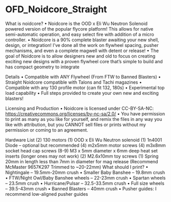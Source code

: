 # OFD_Noidcore_Straight
What is noidcore?
•	Noidcore is the OOD x Eli Wu Neutron Solenoid powered version of the popular flycore platform!  This allows for native semi-automatic operation, and easy select fire with addition of a micro controller.
•	Noidcore is a 90% complete blaster awaiting your new shell, design, or integration!  I’ve done all the work on flywheel spacing, pusher mechanisms, and even a complete magwell with detent or release!
•	The goal of Noidcore is to allow designers new and old to focus on creating exciting new designs with a proven flywheel core that’s simple to build and has compact geometry to integrate

Details
•	Compatible with ANY Flywheel (From FTW to Banned Blasters)
•	Straight Noidcore compatible with Talons and Tachi magazines
•	Compatible with any 130 profile motor (can fit 132, 180s)
•	Experimental top load capability
•	Full steps provided to create your own new and exciting blasters!


Licensing and Production
•	Noidcore is licensed under CC-BY-SA-NC: https://creativecommons.org/licenses/by-nc-sa/2.0/
•	You have permission to print as many as you like for yourself, and remix the files in any way you like with attribution, but you CANNOT sell files or prints without my permission or coming to an agreement.


Hardware List
(2) 130 motors
(1) OOD x Eli Wu Neutron solenoid
(1) 1n4001 Diode – optional but recommended
(4) m2x5mm motor screws
(4) m3x8mm socket head cap screws
(8-9) M3 x 5mm diameter x 6mm deep heat set inserts (longer ones may not work)
 (2) M2.6x10mm toy screws
 (1) Spring 20mm in length less than 7mm in diameter for mag release (Recommend McMaster 9657K297 Trimmed to ~20-22mm)
What should I print?
•	Nightingale – 19.5mm-20mm crush 
•	Smaller Baby Banshee – 19.8mm crush
•	FTW/Night Owl/Baby Banshee wheels – 22-23mm crush
•	Spartan wheels – 23.5mm crush
•	Hurricane/Pulsar – 32.5-33.5mm crush
•	Full size wheels – 39.5-43mm crush
•	Banned Blasters – 40mm crush
•	Pusher guides: I recommend low-aligned pusher guides
